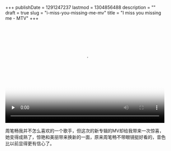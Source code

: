 +++
publishDate = 1291247237
lastmod = 1304856488
description = ""
draft = true
slug = "i-miss-you-missing-me-mv"
title = "I miss you missing me - MTV"
+++
<video src="/I%20Miss%20U%20Missing%20Me.mp4" tabindex="0" controls="controls" poster="/imissu.jpg" preload="none" height="320" width="500">

</video>





周笔畅我并不怎么喜欢的一个歌手，但这次的新专辑的MV却给我带来一次惊喜，她变得成熟了，惊艳和美丽带来换新的一面，原来周笔畅不带眼镜挺好看的，音色比以前显得更有信心了。